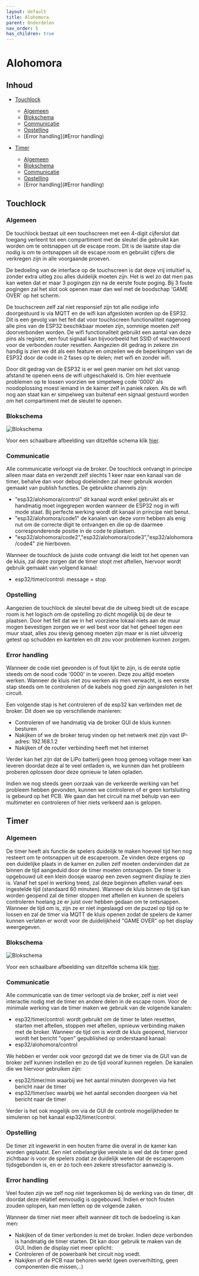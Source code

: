 ```yaml
---
layout: default
title: Alohomora
parent: Onderdelen
nav_order: 5
has_children: true
---
```


# Alohomora

## Inhoud

- [Touchlock](#Touchlock)
    - [Algemeen](#Algemeen)
    - [Blokschema](#Blokschema)
    - [Communicatie](#Communicatie)
    - [Opstelling](#Opstelling)
    - [Error handling](#Error handling)

- [Timer](#Timer)
    - [Algemeen](#Algemeen)
    - [Blokschema](#Blokschema)
    - [Communicatie](#Communicatie)
    - [Opstelling](#Opstelling)
    - [Error handling](#Error handling)


## Touchlock

### Algemeen
De touchlock bestaat uit een touchscreen met een 4-digit cijferslot dat toegang verleent tot een compartiment met de sleutel die gebruikt kan worden om te ontsnappen uit de escape room. Dit is de laatste stap die nodig is om te ontsnappen uit de escape room en gebruikt cijfers die verkregen zijn in alle voorgaande proeven.

De bedoeling van de interface op de touchscreen is dat deze vrij intuïtief is, zonder extra uitleg zou alles duidelijk moeten zijn. Het is wel zo dat men pas kan weten dat er maar 3 pogingen zijn na de eerste foute poging. Bij 3 foute pogingen zal het slot ook openen maar dan wel met de boodschap 'GAME OVER' op het scherm.

De touchscreen zelf zal niet responsief zijn tot alle nodige info doorgestuurd is via MQTT en de wifi kan afgesloten worden op de ESP32. Dit is een gevolg van het feit dat voor touchscreen functionaliteit nagenoeg alle pins van de ESP32 beschikbaar moeten zijn, sommige moeten zelf doorverbonden worden. De wifi functionaliteit gebruikt een aantal van deze pins als register, een fout signaal kan bijvoorbeeld het SSID of wachtwoord voor de verbonden router resetten. Aangezien dit gedrag in zekere zin handig is zien we dit als een feature en omzeilen we de beperkingen van de ESP32 door de code in 2 fases op te delen; met wifi en zonder wifi. 

Door dit gedrag van de ESP32 is er wel geen manier om het slot vanop afstand te openen eens de wifi uitgeschakeld is. Om hier eventuele problemen op te lossen voorzien we simpelweg code '0000' als noodoplossing moest iemand in de kamer zelf in paniek raken. Als de wifi nog aan staat kan er simpelweg van buitenaf een signaal gestuurd worden om het compartiment met de sleutel te openen.

### Blokschema
![Blokschema](Capture.PNG)

Voor een schaalbare afbeelding van ditzelfde schema klik [hier](https://github.com/Project-ES-20-21/General/blob/gh-pages/docs/Alohomora/pcb_schermv2.svg).

### Communicatie
Alle communicatie verloopt via de broker. De touchlock ontvangt in principe alleen maar data en verzendt zelf slechts 1 keer naar een kanaal van de timer, behalve dan voor debug doeleinden zal meer gebruik worden gemaakt van publish functies. De gebruikte channels zijn:
- "esp32/alohomora/control" dit kanaal wordt enkel gebruikt als er handmatig moet ingegrepen worden wanneer de ESP32 nog in wifi mode staat. Bij perfecte werking wordt dit kanaal in principe niet benut.
- "esp32/alohomora/code1" de kanalen van deze vorm hebben als enig nut om de correcte digit te ontvangen en die op de daarmee corresponderende positie in de code te plaatsen.
- "esp32/alohomora/code2","esp32/alohomora/code3","esp32/alohomora/code4" zie hierboven.

Wanneer de touchlock de juiste code ontvangt die leidt tot het openen van de kluis, zal deze zorgen dat de timer stopt met aftellen, hiervoor wordt gebruik gemaakt van volgend kanaal:
- esp32/timer/control: message = stop

### Opstelling
Aangezien de touchlock de sleutel bevat die de uitweg biedt uit de escape room is het logisch om de opstelling zo dicht mogelijk bij de deur te plaatsen. Door het feit dat we in het voorziene lokaal niets aan de muur mogen bevestigen zorgen we er wel best voor dat het geheel tegen een muur staat, alles zou stevig genoeg moeten zijn maar er is niet uitvoerig getest op schudden en kantelen en dit zou voor problemen kunnen zorgen. 

### Error handling
Wanneer de code niet gevonden is of fout lijkt te zijn, is de eerste optie steeds om de nood code '0000' in te voeren. Deze zou altijd moeten werken.
Wanneer de kluis niet zou werken als men verwacht, is een eerste stap steeds om te controleren of de kabels nog goed zijn aangesloten in het circuit.

Een volgende stap is het controleren of de esp32 kan verbinden met de broker. Dit doen we op verschillende manieren:
- Controleren of we handmatig via de broker GUI de kluis kunnen besturen
- Nakijken of we de broker terug vinden op het netwerk met zijn vast IP-adres: 192.168.1.2
- Nakijken of de router verbinding heeft met het internet

Verder kan het zijn dat de LiPo batterij geen hoog genoeg voltage meer kan leveren doordat deze al te veel ontladen is, we kunnen dan het probleem proberen oplossen door deze opnieuw te laten opladen.

Indien we nog steeds geen oorzaak van de verkeerde werking van het probleem hebben gevonden, kunnen we controleren of er geen kortsluiting is gebeurd op het PCB.
We gaan dan het circuit na met behulp van een multimeter en controleren of hier niets verkeerd aan is gelopen.

## Timer
### Algemeen
De timer heeft als functie de spelers duidelijk te maken hoeveel tijd hen nog resteert om te ontsnappen uit de escaperoom. Ze vinden deze ergens op een duidelijke plaats in de kamer en zullen zelf moeten ondervinden dat ze binnen de tijd aangeduid door de timer moeten ontsnappen. De timer is opgebouwd uit een klein doosje waarop een zeven segment display te zien is. Vanaf het spel in werking treed, zal deze beginnen aftellen vanaf een ingestelde tijd (standaard 60 minuten). Wanneer de kluis binnen de tijd kan worden geopend zal de timer stoppen met aftellen en kunnen de spelers controleren hoelang ze er juist over hebben gedaan om te ontsnappen. Wanneer de tijd om is, zijn ze er niet ingeslaagd om de puzzel op tijd op te lossen en zal de timer via MQTT de kluis openen zodat de spelers de kamer kunnen verlaten er wordt voor de duidelijkheid "GAME OVER" op het display weergegeven.

### Blokschema
![Blokschema](blokschema.png)

Voor een schaalbare afbeelding van ditzelfde schema klik [hier](https://github.com/Project-ES-20-21/General/blob/gh-pages/docs/Alohomora/pcb.svg).
### Communicatie
Alle communicatie van de timer verloopt via de broker, zelf is niet veel interactie nodig met de timer en andere delen in de escape room. Voor de minimale werking van de timer maken we gebruik van de volgende kanalen:
- esp32/timer/control: wordt gebruikt om de timer te laten resetten, starten met aftellen, stoppen met aftellen, opnieuw verbinding maken met de broker.
Wanneer de tijd om is wordt de kluis geopend, hiervoor wordt het bericht "open" gepublished op onderstaand kanaal:
- esp32/alohomora/control

We hebben er verder ook voor gezorgd dat we de timer via de GUI van de broker zelf kunnen instellen en zo de tijd vooraf kunnen regelen. De kanalen die we hiervoor gebruiken zijn:
- esp32/timer/min waarbij we het aantal minuten doorgeven via het bericht naar de timer
- esp32/timer/sec waarbij we het aantal seconden doorgeen via het bericht naar de timer

Verder is het ook mogelijk om via de GUI de controle mogelijkheden te simuleren op het kanaal esp32/timer/control.

### Opstelling
De timer zit ingewerkt in een houten frame die overal in de kamer kan worden geplaatst. Een niet onbelangrijke vereiste is wel dat de timer goed zichtbaar is voor de spelers zodat ze duidelijk weten dat de escaperoom tijdsgebonden is, en er zo toch een zekere stressfactor aanwezig is.

### Error handling
Veel fouten zijn we zelf nog niet tegenkomen bij de werking van de timer, dit doordat deze relatief eenvoudig is opgebouwd.
Indien er toch fouten zouden oplopen, kan men letten op de volgende zaken.

Wanneer de timer niet meer aftelt wanneer dit toch de bedoeling is kan men:
- Nakijken of de timer verbonden is met de broker. Indien deze verbonden is handmatig de timer starten. Dit kan door gebruik te maken van de GUI.
Indien de display niet meer oplicht:
- Controleren of de powerbank het circuit nog voedt.
- Nakijken of de PCB naar behoren werkt (geen oververhitting, geen componenten die missen,..)




 

